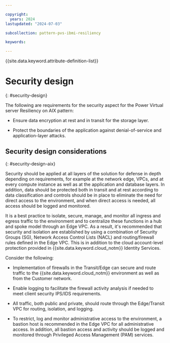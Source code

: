```yaml
---

copyright:
  years: 2024
lastupdated: "2024-07-03"

subcollection: pattern-pvs-ibmi-resiliency

keywords:

---
```


{{site.data.keyword.attribute-definition-list}}

# Security design
{: #security-design}

The following are requirements for the security aspect for the Power Virtual server Resiliency on AIX pattern:

- Ensure data encryption at rest and in transit for the storage layer.

- Protect the boundaries of the application against denial-of-service and application-layer attacks.

## Security design considerations
{: #security-design-aix}

Security should be applied at all layers of the solution for defense in depth depending on requirements, for example at the network edge, VPCs, and at every compute instance as well as at the application and database layers. In addition, data should be protected both in transit and at rest according to data classification and controls should be in place to eliminate the need for direct access to the environment, and when direct access is needed, all access should be logged and monitored.

It is a best practice to isolate, secure, manage, and monitor all ingress and egress traffic to the environment and to centralize these functions in a hub and spoke model through an Edge VPC. As a result, it's recommended that security and isolation are established by using a combination of Security Groups (SG), Network Access Control Lists (NACL) and routing/firewall rules defined in the Edge VPC. This is in addition to the cloud account-level protection provided in {{site.data.keyword.cloud_notm}} Identity Services.

Consider the following:

- Implementation of firewalls in the Transit/Edge can secure and route traffic to the {{site.data.keyword.cloud_notm}} environment as well as from the Customer network.

- Enable logging to facilitate the firewall activity analysis if needed to meet client security IPS/IDS requirements.

- All traffic, both public and private, should route through the Edge/Transit VPC for routing, isolation, and logging.

- To restrict, log and monitor administrative access to the environment, a bastion host is recommended in the Edge VPC for all administrative access. In addition, all bastion access and activity should be logged and monitored through Privileged Access Management (PAM) services.
